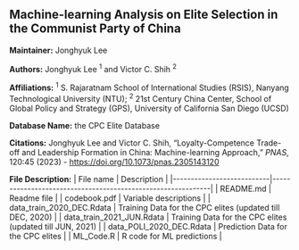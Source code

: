 ## Machine-learning Analysis on Elite Selection in the Communist Party of China

**Maintainer:** Jonghyuk Lee

**Authors:** Jonghyuk Lee <sup>1</sup> and Victor C. Shih <sup>2</sup>

**Affiliations:** <sup>1</sup> S. Rajaratnam School of International Studies (RSIS), Nanyang Technological University (NTU); <sup>2</sup> 21st Century China Center, School of Global Policy and Strategy (GPS), University of California San Diego (UCSD)

**Database Name:** the CPC Elite Database

**Citations:**
Jonghyuk Lee and Victor C. Shih, “Loyalty-Competence Trade-off and Leadership Formation in China: Machine-learning Approach,” *PNAS*, 120:45 (2023) - https://doi.org/10.1073/pnas.2305143120

**File Description:**
| File name                 | Description                                                 |
|---------------------------|-------------------------------------------------------------|
| README.md                 | Readme file                                                 |
| codebook.pdf              | Variable descriptions                                       |
| data_train_2020_DEC.Rdata | Training Data for the CPC elites (updated till DEC, 2020)   |
| data_train_2021_JUN.Rdata | Training Data for the CPC elites (updated till JUN, 2021)   |
| data_POLI_2020_DEC.Rdata  | Prediction Data for the CPC elites                          |
| ML_Code.R                 | R code for ML predictions                                   |                                                                                  
